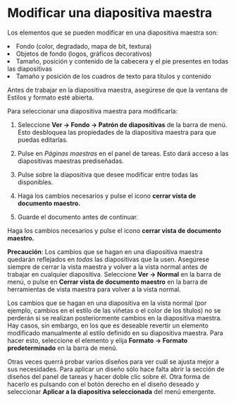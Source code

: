 
# Modificar una diapositiva maestra

Los elementos que se pueden modificar en una diapositiva maestra son:

<li value="1">
Fondo (color, degradado, mapa de bit, textura)
</li>
<li>
Objetos de fondo (logos, gráficos decorativos)
</li>
<li>
Tamaño, posición y contenido de la cabecera y el pie presentes en todas las diapositivas
</li>
<li>
Tamaño y posición de los cuadros de texto para títulos y contenido
</li>

Antes de trabajar en la diapositiva maestra, asegúrese de que la ventana de Estilos y formato esté abierta.

Para seleccionar una diapositiva maestra para modificarla:

1. Seleccione **Ver → Fondo → Patrón de diapositivas** de la barra de menú. Esto desbloquea las propiedades de la diapositiva maestra para que puedas editarlas.

2. Pulse en *Páginas maestras* en el panel de tareas. Esto dará acceso a las diapositivas maestras prediseñadas.

3. Pulse sobre la diapositiva que desee modificar entre todas las disponibles.

4. Haga los cambios necesarios y pulse el icono **cerrar vista de documento maestro.**

5. Guarde el documento antes de continuar.

Haga los cambios necesarios y pulse el icono **cerrar vista de documento maestro.**

**Precaución**: Los cambios que se hagan en una diapositiva maestra quedarán reflejados en *todas* las diapositivas que la usen. Asegúrese siempre de cerrar la vista maestra y volver a la vista normal antes de trabajar en cualquier diapositiva. Seleccione **Ver → Normal** en la barra de menú, o pulse en **Cerrar vista de documento maestro** en la barra de herramientas de vista maestra para volver a la vista normal.


Los cambios que se hagan en una diapositiva en la vista normal (por ejemplo, cambios en el estilo de las viñetas o el color de los títulos) no se perderán si se realizan posteriormente cambios en la diapositiva maestra. Hay casos, sin embargo, en los que es deseable revertir un elemento modificado manualmente al estilo definido en su diapositiva maestra. Para hacer esto, seleccione el elemento y elija **Formato → Formato predeterminado** en la barra de menú.

Otras veces querrá probar varios diseños para ver cuál se ajusta mejor a sus necesidades. Para aplicar un diseño sólo hace falta abrir la sección de diseños del panel de tareas y hacer doble clic sobre él. Otra forma de hacerlo es pulsando con el botón derecho en el diseño deseado y seleccionar **Aplicar a la diapositiva seleccionada** del menú emergente.

